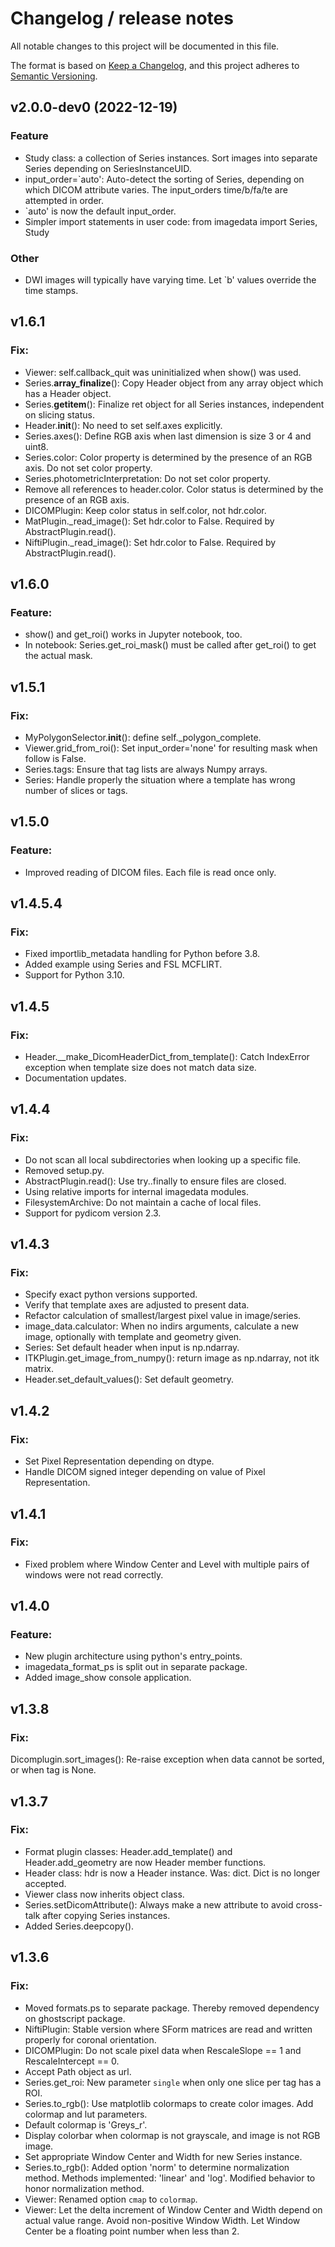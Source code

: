 # Changelog / release notes

All notable changes to this project will be documented in this file.

The format is based on [Keep a Changelog](https://keepachangelog.com/en/1.0.0/),
and this project adheres to [Semantic Versioning](https://semver.org/spec/v2.0.0.html).

<!--next-version-placeholder-->

## v2.0.0-dev0 (2022-12-19)
### Feature
* Study class: a collection of Series instances.
  Sort images into separate Series depending on SeriesInstanceUID.
* input_order=`auto': Auto-detect the sorting of Series,
  depending on which DICOM attribute varies.
  The input_orders time/b/fa/te are attempted in order.
* `auto' is now the default input_order.
* Simpler import statements in user code: from imagedata import Series, Study

### Other
* DWI images will typically have varying time. Let `b' values override the time stamps.

## v1.6.1
### Fix:

* Viewer: self.callback_quit was uninitialized when show() was used.
* Series.__array_finalize__(): Copy Header object from any array object which has a Header object.
* Series.__getitem__(): Finalize ret object for all Series instances, independent on slicing status.
* Header.__init__(): No need to set self.axes explicitly.
* Series.axes(): Define RGB axis when last dimension is size 3 or 4 and uint8.
* Series.color: Color property is determined by the presence of an RGB axis. Do not set color property.
* Series.photometricInterpretation: Do not set color property.
* Remove all references to header.color. Color status is determined by the presence of an RGB axis.
* DICOMPlugin: Keep color status in self.color, not hdr.color.
* MatPlugin._read_image(): Set hdr.color to False. Required by AbstractPlugin.read().
* NiftiPlugin._read_image(): Set hdr.color to False. Required by AbstractPlugin.read().

## v1.6.0
### Feature:
* show() and get_roi() works in Jupyter notebook, too.
* In notebook: Series.get_roi_mask() must be called after get_roi() to get the actual mask.

## v1.5.1
### Fix:
* MyPolygonSelector.__init__(): define self._polygon_complete.
* Viewer.grid_from_roi(): Set input_order='none' for resulting mask when follow is False.
* Series.tags: Ensure that tag lists are always Numpy arrays.
* Series: Handle properly the situation where a template has wrong number of slices or tags.

## v1.5.0
### Feature:
* Improved reading of DICOM files. Each file is read once only.

## v1.4.5.4
### Fix:
* Fixed importlib_metadata handling for Python before 3.8.
* Added example using Series and FSL MCFLIRT.
* Support for Python 3.10.

## v1.4.5
### Fix:
* Header.__make_DicomHeaderDict_from_template(): Catch IndexError exception when template size does not match data size.
* Documentation updates.

## v1.4.4
### Fix:
* Do not scan all local subdirectories when looking up a specific file.
* Removed setup.py.
* AbstractPlugin.read(): Use try..finally to ensure files are closed.
* Using relative imports for internal imagedata modules.
* FilesystemArchive: Do not maintain a cache of local files.
* Support for pydicom version 2.3.

## v1.4.3
### Fix:
* Specify exact python versions supported.
* Verify that template axes are adjusted to present data.
* Refactor calculation of smallest/largest pixel value in image/series.
* image_data.calculator: When no indirs arguments, calculate a new image, optionally with template and geometry given.
* Series: Set default header when input is np.ndarray.
* ITKPlugin.get_image_from_numpy(): return image as np.ndarray, not itk matrix.
* Header.set_default_values(): Set default geometry.

## v1.4.2
### Fix:
* Set Pixel Representation depending on dtype.
* Handle DICOM signed integer depending on value of Pixel Representation.

## v1.4.1
### Fix:
* Fixed problem where Window Center and Level with multiple pairs of windows were not read correctly.

## v1.4.0
### Feature:
* New plugin architecture using python's entry_points.
* imagedata_format_ps is split out in separate package.
* Added image_show console application.

## v1.3.8
### Fix:
Dicomplugin.sort_images(): Re-raise exception when data cannot be sorted, or when tag is None.

## v1.3.7
### Fix:
* Format plugin classes: Header.add_template() and Header.add_geometry are now Header member functions.
* Header class: hdr is now a Header instance. Was: dict. Dict is no longer accepted.
* Viewer class now inherits object class.
* Series.setDicomAttribute(): Always make a new attribute to avoid cross-talk after copying Series instances.
* Added Series.deepcopy().

## v1.3.6
### Fix:
* Moved formats.ps to separate package. Thereby removed dependency on ghostscript package.
* NiftiPlugin: Stable version where SForm matrices are read and written properly for coronal orientation.
* DICOMPlugin: Do not scale pixel data when RescaleSlope == 1 and RescaleIntercept == 0.
* Accept Path object as url.
* Series.get_roi: New parameter `single` when only one slice per tag has a ROI.
* Series.to_rgb(): Use matplotlib colormaps to create color images. Add colormap and lut parameters.
* Default colormap is 'Greys_r'.
* Display colorbar when colormap is not grayscale, and image is not RGB image.
* Set appropriate Window Center and Width for new Series instance.
* Series.to_rgb(): Added option 'norm' to determine normalization method. Methods implemented: 'linear' and 'log'. Modified behavior to honor normalization method.
* Viewer: Renamed option `cmap` to `colormap`.
* Viewer: Let the delta increment of Window Center and Width depend on actual value range. Avoid non-positive Window Width. Let Window Center be a floating point number when less than 2.
